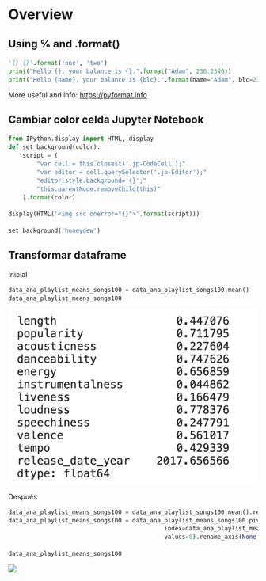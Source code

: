 # Overview

## Using % and .format()
```python
'{} {}'.format('one', 'two')
print("Hello {}, your balance is {}.".format("Adam", 230.2346))
print("Hello {name}, your balance is {blc}.".format(name="Adam", blc=230.2346))
```
More useful and info: https://pyformat.info

## Cambiar color celda Jupyter Notebook

```python
from IPython.display import HTML, display
def set_background(color):    
    script = (
        "var cell = this.closest('.jp-CodeCell');"
        "var editor = cell.querySelector('.jp-Editor');"
        "editor.style.background='{}';"
        "this.parentNode.removeChild(this)"
    ).format(color)

display(HTML('<img src onerror="{}">'.format(script)))

set_background('honeydew')
```

## Transformar dataframe

Inicial
```python
data_ana_playlist_means_songs100 = data_ana_playlist_songs100.mean()
data_ana_playlist_means_songs100
```
<img src="trans_data1.png"/>

Después
```python
data_ana_playlist_means_songs100 = data_ana_playlist_songs100.mean().reset_index()
data_ana_playlist_means_songs100 = data_ana_playlist_means_songs100.pivot_table(columns='index',
                                            index=data_ana_playlist_means_songs100.index//len(data_ana_playlist_means_songs100),
                                            values=0).rename_axis(None, axis=1).rename(index={0: 'Media Top100 Pandemia'})

data_ana_playlist_means_songs100
```
<img src="trans_data2.png"/>

